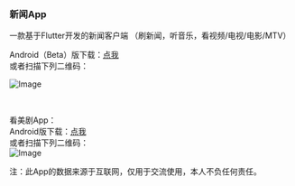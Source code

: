 ### 新闻App

一款基于Flutter开发的新闻客户端
（刷新闻，听音乐，看视频/电视/电影/MTV）

Android（Beta）版下载：<a href="https://github.com/bytegriffin/news_app/releases/download/%E6%96%B0%E9%97%BBApp-0.6.0-beta/App-0.6.0-beta.apk">点我</a>   
或者扫描下列二维码：   
<!--https://raw.githubusercontent.com/bytegriffin/news_app/master/qrcode.png -->
![Image](https://gitee.com/bytegriffin/news_app/raw/master/qrcode.png)

<br />

看美剧App：<br />
Android版下载：<a href="https://github.com/bytegriffin/news_app/releases/download/%E7%9C%8B%E7%BE%8E%E5%89%A7App/kanmeiju.apk">点我</a> <br />
或者扫描下列二维码： <br />
![Image](https://gitee.com/bytegriffin/news_app/raw/master/kanmeiju.png)
<!-- https://github.com/bytegriffin/news_app/raw/master/kanmeiju.png -->
注：此App的数据来源于互联网，仅用于交流使用，本人不负任何责任。
